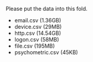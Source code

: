Please put the data into this fold.

- email.csv (1.36GB)
- device.csv (29MB)
- http.csv (14.54GB)
- logon.csv (58MB) 
- file.csv (195MB)
- psychometric.csv (45KB)
